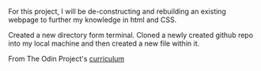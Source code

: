 For this project, I will be de-constructing and rebuilding an existing webpage to further my knowledge in html and CSS.

Created a new directory form terminal. Cloned a newly created github repo into my local machine and then created a new file within it.


From The Odin Project's [curriculum](http://www.theodinproject.com/courses/web-development-101/lessons/html-css)
